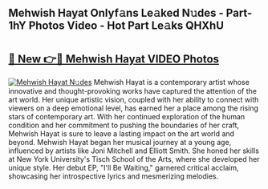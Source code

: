 ## Mehwish Hayat Onlyf𝚊ns Le𝚊ked N𝚞des - Part-1hY Photos Video - Hot Part Le𝚊ks QHXhU

# <h2><a href="http://ac29813.deff.icu/?id=Mehwish+Hayat">🔗 New 👉🔴 Mehwish Hayat VIDEO Photos</a></h2>

[![Mehwish Hayat N𝚞des](https://i.imgur.com/rIISA9y.gif)](http://ac29813.deff.icu/?id=Mehwish+Hayat)
Mehwish Hayat is a contemporary artist whose innovative and thought-provoking works have captured the attention of the art world. Her unique artistic vision, coupled with her ability to connect with viewers on a deep emotional level, has earned her a place among the rising stars of contemporary art. With her continued exploration of the human condition and her commitment to pushing the boundaries of her craft, Mehwish Hayat is sure to leave a lasting impact on the art world and beyond. Mehwish Hayat began her musical journey at a young age, influenced by artists like Joni Mitchell and Elliott Smith. She honed her skills at New York University's Tisch School of the Arts, where she developed her unique style. Her debut EP, "I'll Be Waiting," garnered critical acclaim, showcasing her introspective lyrics and mesmerizing melodies.
